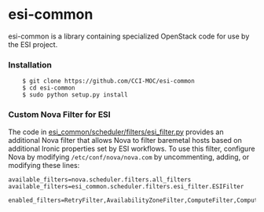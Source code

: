 # esi-common

esi-common is a library containing specialized OpenStack code for use by the ESI project.

### Installation

```
    $ git clone https://github.com/CCI-MOC/esi-common
    $ cd esi-common
    $ sudo python setup.py install
```

### Custom Nova Filter for ESI

The code in [esi_common/scheduler/filters/esi_filter.py](https://github.com/CCI-MOC/esi-common/blob/master/esi_common/scheduler/filters/esi_filter.py) provides an additional Nova filter that allows Nova to filter baremetal hosts based on additional Ironic properties set by ESI workflows. To use this filter, configure Nova by modifying `/etc/conf/nova/nova.com` by uncommenting, adding, or modifying these lines:


```
available_filters=nova.scheduler.filters.all_filters
available_filters=esi_common.scheduler.filters.esi_filter.ESIFilter

enabled_filters=RetryFilter,AvailabilityZoneFilter,ComputeFilter,ComputeCapabilitiesFilter,ImagePropertiesFilter,ServerGroupAntiAffinityFilter,ServerGroupAffinityFilter,ESIFilter

```